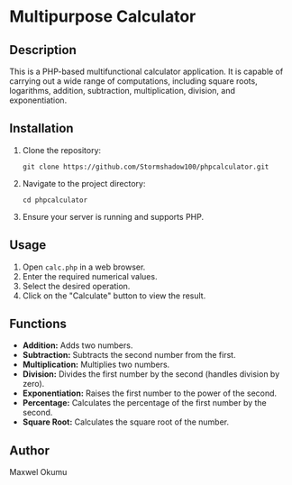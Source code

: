 # Multipurpose Calculator

## Description
This is a PHP-based multifunctional calculator application. It is capable of carrying out a wide range of computations, including square roots, logarithms, addition, subtraction, multiplication, division, and exponentiation.

## Installation
1. Clone the repository:
    ```
    git clone https://github.com/Stormshadow100/phpcalculator.git
    ```
2. Navigate to the project directory:
    ```
    cd phpcalculator 
    ```
3. Ensure your server is running and supports PHP.

## Usage
1. Open `calc.php` in a web browser.
2. Enter the required numerical values.
3. Select the desired operation.
4. Click on the "Calculate" button to view the result.

## Functions
- **Addition:** Adds two numbers.
- **Subtraction:** Subtracts the second number from the first.
- **Multiplication:** Multiplies two numbers.
- **Division:** Divides the first number by the second (handles division by zero).
- **Exponentiation:** Raises the first number to the power of the second.
- **Percentage:** Calculates the percentage of the first number by the second.
- **Square Root:** Calculates the square root of the number.


## Author
Maxwel Okumu
